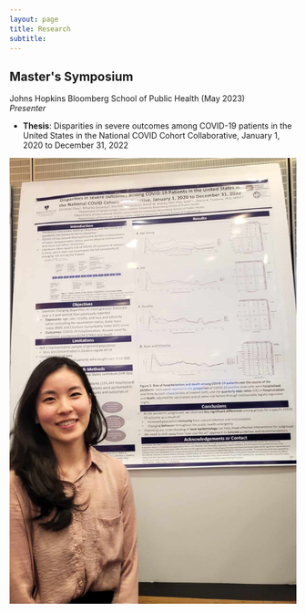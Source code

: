 ```yaml
---
layout: page
title: Research
subtitle: 
---
```


## Master's Symposium 
Johns Hopkins Bloomberg School of Public Health  (May 2023)  
_Presenter_

- **Thesis**: Disparities in severe outcomes among COVID-19 patients in the United States in the National COVID
Cohort Collaborative, January 1, 2020 to December 31, 2022

![](/assets/img/thesis-presentation.jpg) 
